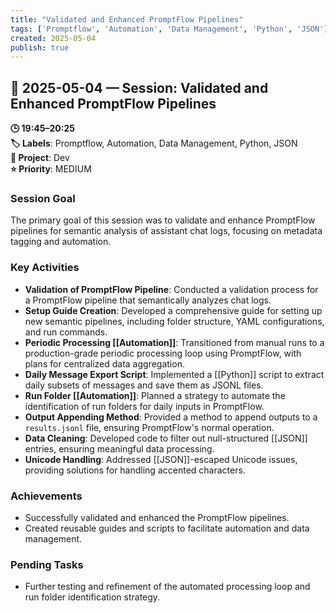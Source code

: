 ```yaml
---
title: "Validated and Enhanced PromptFlow Pipelines"
tags: ['Promptflow', 'Automation', 'Data Management', 'Python', 'JSON']
created: 2025-05-04
publish: true
---
```


## 📅 2025-05-04 — Session: Validated and Enhanced PromptFlow Pipelines

**🕒 19:45–20:25**  
**🏷️ Labels**: Promptflow, Automation, Data Management, Python, JSON  
**📂 Project**: Dev  
**⭐ Priority**: MEDIUM  


### Session Goal
The primary goal of this session was to validate and enhance PromptFlow pipelines for semantic analysis of assistant chat logs, focusing on metadata tagging and automation.

### Key Activities
- **Validation of PromptFlow Pipeline**: Conducted a validation process for a PromptFlow pipeline that semantically analyzes chat logs.
- **Setup Guide Creation**: Developed a comprehensive guide for setting up new semantic pipelines, including folder structure, YAML configurations, and run commands.
- **Periodic Processing [[Automation]]**: Transitioned from manual runs to a production-grade periodic processing loop using PromptFlow, with plans for centralized data aggregation.
- **Daily Message Export Script**: Implemented a [[Python]] script to extract daily subsets of messages and save them as JSONL files.
- **Run Folder [[Automation]]**: Planned a strategy to automate the identification of run folders for daily inputs in PromptFlow.
- **Output Appending Method**: Provided a method to append outputs to a `results.jsonl` file, ensuring PromptFlow's normal operation.
- **Data Cleaning**: Developed code to filter out null-structured [[JSON]] entries, ensuring meaningful data processing.
- **Unicode Handling**: Addressed [[JSON]]-escaped Unicode issues, providing solutions for handling accented characters.

### Achievements
- Successfully validated and enhanced the PromptFlow pipelines.
- Created reusable guides and scripts to facilitate automation and data management.

### Pending Tasks
- Further testing and refinement of the automated processing loop and run folder identification strategy.
